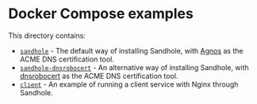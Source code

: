 # Docker Compose examples

This directory contains:

- [`sandhole`](./sandhole/) - The default way of installing Sandhole, with [Agnos](https://github.com/krtab/agnos) as the ACME DNS certification tool.
- [`sandhole-dnsrobocert`](./sandhole-dnsrobocert/) - An alternative way of installing Sandhole, with [dnsrobocert](https://adferrand.github.io/dnsrobocert/) as the ACME DNS certification tool.
- [`client`](./client/) - An example of running a client service with Nginx through Sandhole.
